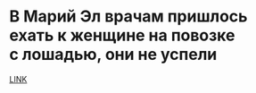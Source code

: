 # В Марий Эл врачам пришлось ехать к женщине на повозке с лошадью, они не успели



[LINK](https://varlamov.ru/4239636.html)